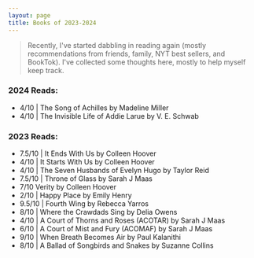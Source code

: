 ```yaml
---
layout: page
title: Books of 2023-2024
---
```



> Recently, I've started dabbling in reading again (mostly recommendations from friends, family, NYT best sellers, and BookTok). I've collected some thoughts here, mostly to help myself keep track.

### 2024 Reads:
- 4/10 | The Song of Achilles by Madeline Miller
- 4/10 | The Invisible Life of Addie Larue by V. E. Schwab

### 2023 Reads:
- 7.5/10 | It Ends With Us by Colleen Hoover
- 4/10 | It Starts With Us by Colleen Hoover 
- 4/10 | The Seven Husbands of Evelyn Hugo by Taylor Reid 
- 7.5/10 | Throne of Glass by Sarah J Maas 
- 7/10 Verity by Colleen Hoover
- 2/10 | Happy Place by Emily Henry
- 9.5/10 | Fourth Wing by Rebecca Yarros
- 8/10 | Where the Crawdads Sing by Delia Owens
- 4/10 | A Court of Thorns and Roses (ACOTAR) by Sarah J Maas
- 6/10 | A Court of Mist and Fury (ACOMAF) by Sarah J Maas
- 9/10 | When Breath Becomes Air by Paul Kalanithi
- 8/10 | A Ballad of Songbirds and Snakes by Suzanne Collins 

